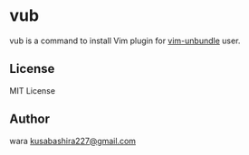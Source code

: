 vub
===

vub is a command to install Vim plugin
for [vim-unbundle](https://github.com/sunaku/vim-unbundle) user.

License
-------

MIT License

Author
------

wara <kusabashira227@gmail.com>
